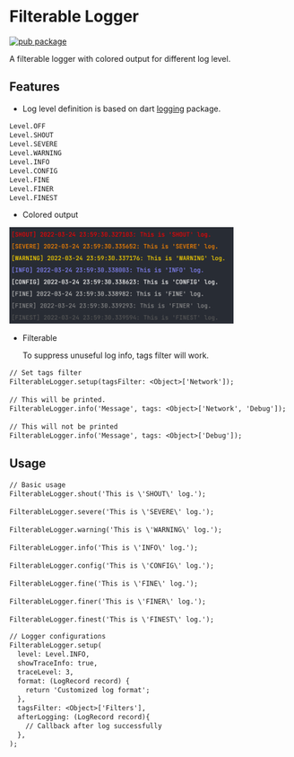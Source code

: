 # Filterable Logger

[![pub package](https://img.shields.io/badge/filterable__logger-v0.0.3-green)](https://pub.dev/packages/filterable_logger)

A filterable logger with colored output for different log level.

## Features

- Log level definition is based on dart [logging](https://pub.dev/packages/logging) package.

```lang=dart
Level.OFF
Level.SHOUT
Level.SEVERE
Level.WARNING
Level.INFO
Level.CONFIG
Level.FINE
Level.FINER
Level.FINEST
```

- Colored output

<img src="resources/color_output.png" width="400"  alt="Colored output"/>

- Filterable
    
    To suppress unuseful log info, tags filter will work.

```lang=dart
// Set tags filter
FilterableLogger.setup(tagsFilter: <Object>['Network']);

// This will be printed.
FilterableLogger.info('Message', tags: <Object>['Network', 'Debug']);

// This will not be printed
FilterableLogger.info('Message', tags: <Object>['Debug']);
```

## Usage

```lang=dart
// Basic usage
FilterableLogger.shout('This is \'SHOUT\' log.');

FilterableLogger.severe('This is \'SEVERE\' log.');

FilterableLogger.warning('This is \'WARNING\' log.');

FilterableLogger.info('This is \'INFO\' log.');

FilterableLogger.config('This is \'CONFIG\' log.');

FilterableLogger.fine('This is \'FINE\' log.');

FilterableLogger.finer('This is \'FINER\' log.');

FilterableLogger.finest('This is \'FINEST\' log.');
```

```lang=dart
// Logger configurations
FilterableLogger.setup(
  level: Level.INFO,
  showTraceInfo: true,
  traceLevel: 3,
  format: (LogRecord record) {
    return 'Customized log format';
  },
  tagsFilter: <Object>['Filters'],
  afterLogging: (LogRecord record){
    // Callback after log successfully
  },
);
```
